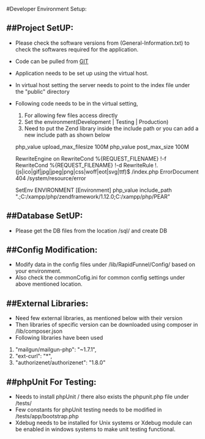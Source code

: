 #Developer Environment Setup:

##Project SetUP:
---------------------------
* Please check the software versions from (General-Information.txt) to check the softwares required for the application.
* Code can be pulled from [GIT](https://bitbucket.org/rapidfunnel/web-application)
* Application needs to be set up using the virtual host.
* In virtual host setting the server needs to point to the index file under the "public" directory
* Following code needs to be in the virtual setting,
	1. For allowing few files access directly
	2. Set the environment(Development | Testing | Production)
	3. Need to put the Zend library inside the include path or you can add a new include path as shown below

	php_value upload_max_filesize 100M
	php_value post_max_size 100M

	RewriteEngine on
	RewriteCond %{REQUEST_FILENAME} !-f
	RewriteCond %{REQUEST_FILENAME} !-d
	RewriteRule !\.(js|ico|gif|jpg|jpeg|png|css|woff|eot|svg|ttf)$ /index.php
	ErrorDocument 404 /system/resource/error

    SetEnv ENVIRONMENT [Environment]
    php_value include_path ".;C:/xampp/php/zendframework/1.12.0;C:/xampp/php/PEAR"


##Database SetUP:
---------------------------
- Please get the DB files from the location <ProjectDirectoryName>/sql/ and create DB


##Config Modification:
---------------------------
- Modify data in the config files under <ProjectDirectoryName>/lib/RapidFunnel/Config/ based on your environment.
- Also check the commonCofig.ini for common config settings under above mentioned location.


##External Libraries:
---------------------------
- Need few external libraries, as mentioned below with their version
- Then libraries of specific version can be downloaded using composer in <ProjectDirectoryName>/lib/composer.json
- Following libraries have been used
1. "mailgun/mailgun-php": "~1.7.1",
2. "ext-curl": "*",
3. "authorizenet/authorizenet": "1.8.0"


##phpUnit For Testing:
---------------------------
- Needs to install phpUnit / there also exists the phpunit.php file under <ProjectDirectoryName>/tests/
- Few constants for phpUnit testing needs to be modified in <ProjectDirectoryName>/tests/app/bootstrap.php
- Xdebug needs to be installed for Unix systems or Xdebug module can be enabled in windows systems to make unit testing functional.
